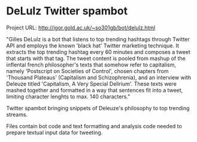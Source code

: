 DeLulz Twitter spambot
=============

Project URL: http://igor.gold.ac.uk/~so301gb/bot/delulz.html 

"Gilles DeLulz is a bot that listens to top trending hashtags through Twitter API and employs the known 'black hat' Twitter marketing technique. It extracts the top trending hashtag every 60 minutes and composes a tweet that starts with that tag. The tweet content is pooled from mashup of the inflental french philosopher's texts that somehow refer to capitalism, namely 'Postscript on Societies of Control', chosen chapters from 'Thousand Plateaus' (Capitalism and Schizophrenia), and an interview with Deleuze titled 'Capitalism, A Very Special Delirium'. These texts were mashed together and formatted in a way that sentences fit into a tweet, limiting character lenghts to max. 140 characters."

Twitter spambot bringing snippets of Deleuze's philosophy to top trending streams. 

Files contain bot code and text formatting and analysis code needed to prepare textual input data for tweeting. 
